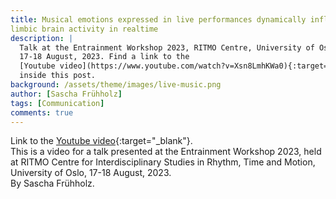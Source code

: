 ```yaml
---
title: Musical emotions expressed in live performances dynamically influence
limbic brain activity in realtime
description: |
  Talk at the Entrainment Workshop 2023, RITMO Centre, University of Oslo,
  17-18 August, 2023. Find a link to the
  [Youtube video](https://www.youtube.com/watch?v=Xsn8LmhKWa0){:target="_blank"}
  inside this post.
background: /assets/theme/images/live-music.png
author: [Sascha Frühholz]
tags: [Communication]
comments: true
---
```


Link to the
[Youtube video](https://www.youtube.com/watch?v=Xsn8LmhKWa0){:target="_blank"}.
<br />
This is a video for a talk presented at the Entrainment Workshop 2023, held at RITMO Centre for Interdisciplinary Studies in Rhythm, Time and Motion, University of Oslo, 17-18 August, 2023.
<br />
By Sascha Frühholz.
